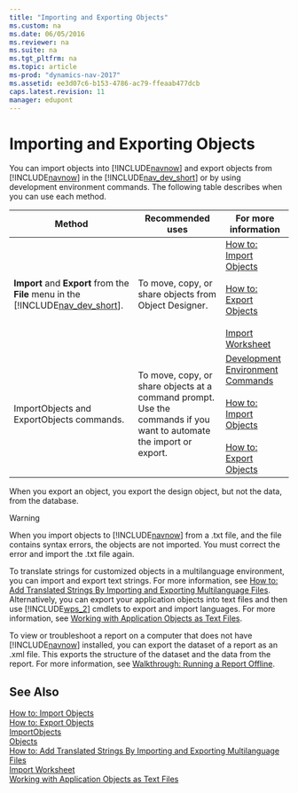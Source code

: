 ```yaml
---
title: "Importing and Exporting Objects"
ms.custom: na
ms.date: 06/05/2016
ms.reviewer: na
ms.suite: na
ms.tgt_pltfrm: na
ms.topic: article
ms-prod: "dynamics-nav-2017"
ms.assetid: ee3d07c6-b153-4786-ac79-ffeaab477dcb
caps.latest.revision: 11
manager: edupont
---
```

# Importing and Exporting Objects
You can import objects into [!INCLUDE[navnow](includes/navnow_md.md)] and export objects from [!INCLUDE[navnow](includes/navnow_md.md)] in the [!INCLUDE[nav_dev_short](includes/nav_dev_short_md.md)] or by using development environment commands. The following table describes when you can use each method.  
  
|Method|Recommended uses|For more information|  
|------------|----------------------|--------------------------|  
|**Import** and **Export** from the **File** menu in the [!INCLUDE[nav_dev_short](includes/nav_dev_short_md.md)].|To move, copy, or share objects from Object Designer.|[How to: Import Objects](How-to--Import-Objects.md)<br /><br /> [How to: Export Objects](How-to--Export-Objects.md)<br /><br /> [Import Worksheet](Import-Worksheet.md)|  
|ImportObjects and ExportObjects commands.|To move, copy, or share objects at a command prompt. Use the commands if you want to automate the import or export.|[Development Environment Commands](Development-Environment-Commands.md)<br /><br /> [How to: Import Objects](How-to--Import-Objects.md)<br /><br /> [How to: Export Objects](How-to--Export-Objects.md)|  
  
 When you export an object, you export the design object, but not the data, from the database.  
  
> [!WARNING]  
>  When you import objects to [!INCLUDE[navnow](includes/navnow_md.md)] from a .txt file, and the file contains syntax errors, the objects are not imported. You must correct the error and import the .txt file again.  
  
 To translate strings for customized objects in a multilanguage environment, you can import and export text strings. For more information, see [How to: Add Translated Strings By Importing and Exporting Multilanguage Files](How-to--Add-Translated-Strings-By-Importing-and-Exporting-Multilanguage-Files.md). Alternatively, you can export your application objects into text files and then use [!INCLUDE[wps_2](includes/wps_2_md.md)] cmdlets to export and import languages. For more information, see [Working with Application Objects as Text Files](Working-with-Application-Objects-as-Text-Files.md).  
  
 To view or troubleshoot a report on a computer that does not have [!INCLUDE[navnow](includes/navnow_md.md)] installed, you can export the dataset of a report as an .xml file. This exports the structure of the dataset and the data from the report. For more information, see [Walkthrough: Running a Report Offline](Walkthrough:-Running-a-Report-Offline.md).  
  
## See Also  
 [How to: Import Objects](How-to--Import-Objects.md)   
 [How to: Export Objects](How-to--Export-Objects.md)   
 [ImportObjects](ImportObjects.md)   
 [Objects](Objects.md)   
 [How to: Add Translated Strings By Importing and Exporting Multilanguage Files](How-to--Add-Translated-Strings-By-Importing-and-Exporting-Multilanguage-Files.md)   
 [Import Worksheet](Import-Worksheet.md)   
 [Working with Application Objects as Text Files](Working-with-Application-Objects-as-Text-Files.md)
